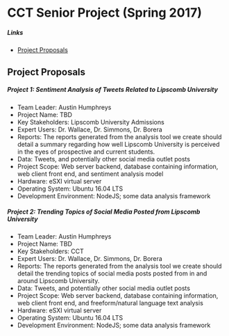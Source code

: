 # CCT Senior Project (Spring 2017)
##### Links
- [Project Proposals](#project-proposals)

## <a name="project-proposals"></a> Project Proposals

##### Project 1: Sentiment Analysis of Tweets Related to Lipscomb University
- Team Leader: Austin Humphreys
- Project Name: TBD
- Key Stakeholders: Lipscomb University Admissions
- Expert Users: Dr. Wallace, Dr. Simmons, Dr. Borera
- Reports: The reports generated from the analysis tool we create should detail a summary regarding how well Lipscomb University is perceived in the eyes of prospective and current students.
- Data: Tweets, and potentially other social media outlet posts
- Project Scope: Web server backend, database containing information, web client front end, and sentiment analysis model
- Hardware: eSXI virtual server
- Operating System: Ubuntu 16.04 LTS
- Development Environment: NodeJS; some data analysis framework

##### Project 2: Trending Topics of Social Media Posted from Lipscomb University
- Team Leader: Austin Humphreys
- Project Name: TBD
- Key Stakeholders: CCT
- Expert Users: Dr. Wallace, Dr. Simmons, Dr. Borera
- Reports: The reports generated from the analysis tool we create should detail the trending topics of social media posts posted from in and around Lipscomb University.
- Data: Tweets, and potentially other social media outlet posts
- Project Scope: Web server backend, database containing information, web client front end, and freeform/natural language text analysis
- Hardware: eSXI virtual server
- Operating System: Ubuntu 16.04 LTS
- Development Environment: NodeJS; some data analysis framework